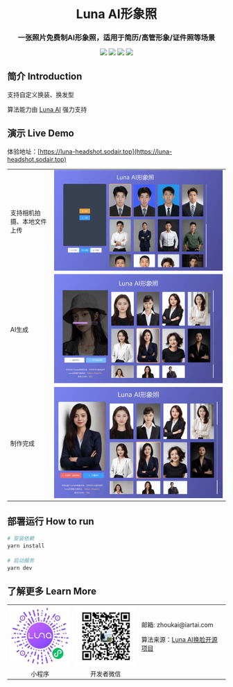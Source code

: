 <h1 align="center" style="margin: 10px 0 10px; font-weight: bold;">Luna AI形象照</h1>
<h3 align="center" style="margin-bottom: 10px;">一张照片免费制AI形象照，适用于简历/高管形象/证件照等场景
</h3>
<p align="center">
<a href="#"><img src="https://img.shields.io/badge/Vue.js-3.4-4eb883"></a>
<a href="#"><img src="https://img.shields.io/badge/Tailwind-CSS-4ebef0"></a>
<a href="#"><img src="https://img.shields.io/badge/Vite-5-ffc018"></a>
<a href="#"><img src="https://img.shields.io/badge/Element Plus-2.7-409eff"></a>
</p>

## 简介 Introduction

支持自定义换装、换发型

算法能力由 [Luna AI](https://github.com/loxi-opensource/luna-swapping) 强力支持



## 演示 Live Demo

体验地址：[https://luna-headshot.sodair.top](https://luna-headshot.sodair.top)

<table>
	<tr>
        <td width="20%">支持相机拍摄、本地文件上传</td>
        <td><img src="./doc/image/show-1_compressed.jpg"/></td>
    </tr>
	<tr>
        <td>AI生成</td>
        <td><img src="./doc/image/show-2_compressed.jpg"/></td>
    </tr>
	<tr>
        <td>制作完成</td>
        <td><img src="./doc/image/show-3_compressed.jpg"/></td>
    </tr>
</table>

## 部署运行 How to run

```bash
# 安装依赖
yarn install

# 启动服务
yarn dev
```

## 了解更多 Learn More

<table>
    <tr>
        <td width="30%">
            <img src="./doc/image/qrcode.jpg" alt="小程序演示"/>
        </td>
        <td width="30%">
        <img src="./doc/image/wechat-contact-crop.jpg" alt="qrcode"/>
        </td>
        <td>
            <p>邮箱: zhoukai@iartai.com</p>
            <p>
                算法来源：<a href="https://github.com/loxi-opensource/luna-swapping">Luna AI换脸开源项目</a>
            </p>
        </td>
    </tr>
    <tr>
        <td align="center">
            小程序
        </td>
        <td align="center">
            开发者微信
        </td>
    </tr>
</table>

